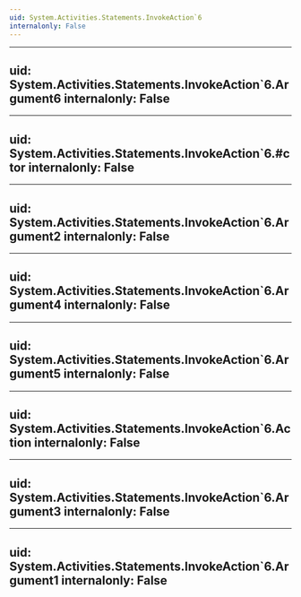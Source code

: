 ```yaml
---
uid: System.Activities.Statements.InvokeAction`6
internalonly: False
---
```


---
uid: System.Activities.Statements.InvokeAction`6.Argument6
internalonly: False
---

---
uid: System.Activities.Statements.InvokeAction`6.#ctor
internalonly: False
---

---
uid: System.Activities.Statements.InvokeAction`6.Argument2
internalonly: False
---

---
uid: System.Activities.Statements.InvokeAction`6.Argument4
internalonly: False
---

---
uid: System.Activities.Statements.InvokeAction`6.Argument5
internalonly: False
---

---
uid: System.Activities.Statements.InvokeAction`6.Action
internalonly: False
---

---
uid: System.Activities.Statements.InvokeAction`6.Argument3
internalonly: False
---

---
uid: System.Activities.Statements.InvokeAction`6.Argument1
internalonly: False
---
